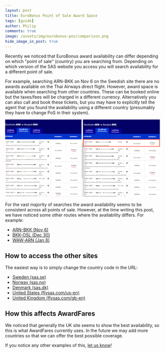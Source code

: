 ```yaml
---
layout: post
title: EuroBonus Point of Sale Award Space
tags: [guide]
author: Philip
comments: true
image: /assets/img/eurobonus-pos/comparison.png
hide_image_in_post: true
---
```


Recently we noticed that EuroBonus award availability can differ depending on which "point of sale" (country) you are searching from. Depending on which version of the SAS website you access you will search availability for a different point of sale.

For example, searching ARN-BKK on Nov 6 on the Swedish site there are no awards available on the Thai Airways direct flight. However, award space is available when searching from other countries. These can be booked online but the taxes/fees will be charged in a different currency. Alternatively you can also call and book these tickets, but you may have to explicitly tell the agent that you found the availability using a different country (presumably they have to change PoS in their system).

[<img src="/assets/img/eurobonus-pos/comparison.png" class="" />](https://awardfares.com/search?ARN.BKK.2019-11-06)

For the vast majority of searches the award availability seems to be consistent across all points of sale. However, at the time writing this post, we have noticed some other routes where the availability differs. For example:

- [ARN-BKK (Nov 6)](https://awardfares.com/search?ARN.BKK.2019-11-06)
- [BKK-OSL (Dec 30)](https://awardfares.com/search?BKK.OSL.2019-12-30)
- [WAW-ARN (Jan 8)](https://awardfares.com/search?WAW.ARN.2020-01-08)

## How to access the other sites
The easiest way is to simply change the country code in the URL:

- [Sweden (sas.se)](https://www.flysas.com/se-en/book/flights?search=OW_ARN-BKK-20191106_a1c0i0y0&view=upsell&bookingFlow=star&origin=eurobonus%252Fstar-alliance-award-trips%252F)
- [Norway (sas.no)](https://www.flysas.com/no-en/book/flights?search=OW_ARN-BKK-20191106_a1c0i0y0&view=upsell&bookingFlow=star&origin=eurobonus%252Fstar-alliance-award-trips%252F)
- [Denmark (sas.dk)](https://www.flysas.com/dk-en/book/flights?search=OW_ARN-BKK-20191106_a1c0i0y0&view=upsell&bookingFlow=star&origin=eurobonus%252Fstar-alliance-award-trips%252F)
- [United States (flysas.com/us-en)](https://www.flysas.com/us-en/book/flights?search=OW_ARN-BKK-20191106_a1c0i0y0&view=upsell&bookingFlow=star&origin=eurobonus%252Fstar-alliance-award-trips%252F)
- [United Kingdom (flysas.com/gb-en)](https://www.flysas.com/gb-en/book/flights?search=OW_ARN-BKK-20191106_a1c0i0y0&view=upsell&bookingFlow=star&origin=eurobonus%252Fstar-alliance-award-trips%252F)

## How this affects AwardFares
We noticed that generally the UK site seems to show the best availability, so this is what AwardFares currently uses. In the future we may add more countries so that we can offer the best possible coverage.

If you notice any other examples of this, [let us know](https://awardfares.com/help)!
